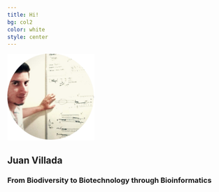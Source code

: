 ```yaml
---
title: Hi!
bg: col2
color: white
style: center
---
```


<img src="img/pic.png" width="200px">

## **Juan** **Villada**

### From **Biodiversity** to **Biotechnology** through **Bioinformatics**


 